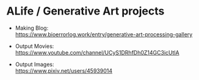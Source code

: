 # ALife / Generative Art projects 

- Making Blog:  
https://www.bioerrorlog.work/entry/generative-art-processing-gallery

- Output Movies:  
https://www.youtube.com/channel/UCyS1DRhfDh0Z14GC3icUtlA  

- Output Images:  
https://www.pixiv.net/users/45939014
